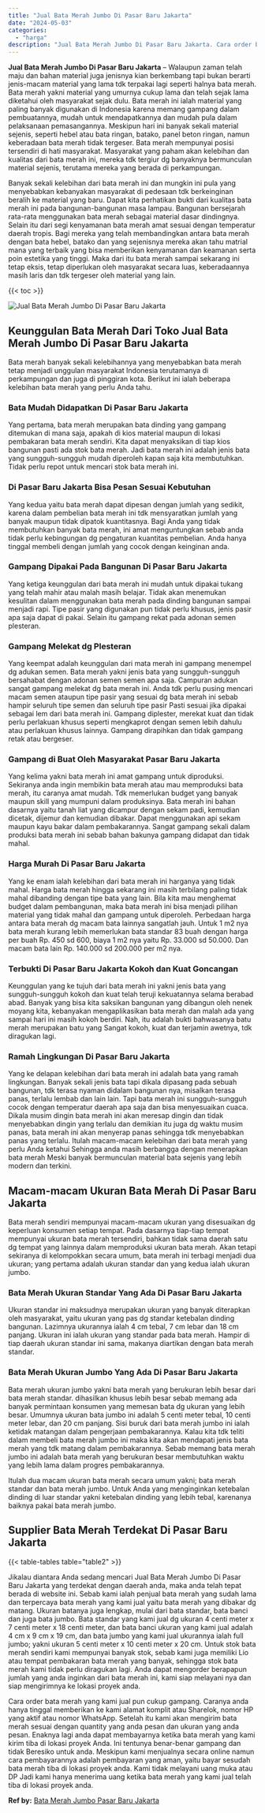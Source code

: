 ```yaml
---
title: "Jual Bata Merah Jumbo Di Pasar Baru Jakarta"
date: "2024-05-03"
categories: 
  - "harga"
description: "Jual Bata Merah Jumbo Di Pasar Baru Jakarta. Cara order bata merah yang kami jual pun cukup gampang. Caranya anda hanya tinggal memberikan ke kami alamat kom..."
---
```


**Jual Bata Merah Jumbo Di Pasar Baru Jakarta** – Walaupun zaman telah maju dan bahan material juga jenisnya kian berkembang tapi bukan berarti jenis-macam material yang lama tdk terpakai lagi seperti halnya bata merah. Bata merah yakni material yang umurnya cukup lama dan telah sejak lama diketahui oleh masyarakat sejak dulu. Bata merah ini ialah material yang paling banyak digunakan di Indonesia karena memang gampang dalam pembuatannya, mudah untuk mendapatkannya dan mudah pula dalam pelaksanaan pemasangannya. Meskipun hari ini banyak sekali material sejenis, seperti hebel atau bata ringan, batako, panel beton ringan, namun keberadaan bata merah tidak tergeser. Bata merah mempunyai posisi tersendiri di hati masyarakat. Masyarakat yang paham akan kelebihan dan kualitas dari bata merah ini, mereka tdk tergiur dg banyaknya bermunculan material sejenis, terutama mereka yang berada di perkampungan.

Banyak sekali kelebihan dari bata merah ini dan mungkin ini pula yang menyebabkan kebanyakan masyarakat di pedesaan tdk berkeinginan beralih ke material yang baru. Dapat kita perhatikan bukti dari kualitas bata merah ini pada bangunan-bangunan masa lampau. Bangunan bersejarah rata-rata menggunakan bata merah sebagai material dasar dindingnya. Selain itu dari segi kenyamanan bata merah amat sesuai dengan temperatur daerah tropis. Bagi mereka yang telah membandingkan antara bata merah dengan bata hebel, batako dan yang sejenisnya mereka akan tahu matrial mana yang terbaik yang bisa memberikan kenyamanan dan keamanan serta poin estetika yang tinggi. Maka dari itu bata merah sampai sekarang ini tetap eksis, tetap diperlukan oleh masyarakat secara luas, keberadaannya masih laris dan tdk tergeser oleh material yang lain.

{{< toc >}}

![Jual Bata Merah Jumbo Di Pasar Baru Jakarta](/images/jual-bata-merah-15.png)

## Keunggulan Bata Merah Dari Toko Jual Bata Merah Jumbo Di Pasar Baru Jakarta

Bata merah banyak sekali kelebihannya yang menyebabkan bata merah tetap menjadi unggulan masyarakat Indonesia terutamanya di perkampungan dan juga di pinggiran kota. Berikut ini ialah beberapa kelebihan bata merah yang perlu Anda tahu.

### Bata Mudah Didapatkan Di Pasar Baru Jakarta

Yang pertama, bata merah merupakan bata dinding yang gampang ditemukan di mana saja, apakah di kios material maupun di lokasi pembakaran bata merah sendiri. Kita dapat menyaksikan di tiap kios bangunan pasti ada stok bata merah. Jadi bata merah ini adalah jenis bata yang sungguh-sungguh mudah diperoleh kapan saja kita membutuhkan. Tidak perlu repot untuk mencari stok bata merah ini.

### Di Pasar Baru Jakarta Bisa Pesan Sesuai Kebutuhan

Yang kedua yaitu bata merah dapat dipesan dengan jumlah yang sedikit, karena dalam pembelian bata merah ini tdk mensyaratkan jumlah yang banyak maupun tidak dipatok kuantitasnya. Bagi Anda yang tidak membutuhkan banyak bata merah, ini amat menguntungkan sebab anda tidak perlu kebingungan dg pengaturan kuantitas pembelian. Anda hanya tinggal membeli dengan jumlah yang cocok dengan keinginan anda.

### Gampang Dipakai Pada Bangunan Di Pasar Baru Jakarta

Yang ketiga keunggulan dari bata merah ini mudah untuk dipakai tukang yang telah mahir atau malah masih belajar. Tidak akan menemukan kesulitan dalam menggunakan bata merah pada dinding bangunan sampai menjadi rapi. Tipe pasir yang digunakan pun tidak perlu khusus, jenis pasir apa saja dapat di pakai. Selain itu gampang rekat pada adonan semen plesteran.

### Gampang Melekat dg Plesteran

Yang keempat adalah keunggulan dari mata merah ini gampang menempel dg adukan semen. Bata merah yakni jenis bata yang sungguh-sungguh bersahabat dengan adonan semen semen apa saja. Campuran adukan sangat gampang melekat dg bata merah ini. Anda tdk perlu pusing mencari macam semen ataupun tipe pasir yang sesuai dg bata merah ini sebab hampir seluruh tipe semen dan seluruh tipe pasir Pasti sesuai jika dipakai sebagai lem dari bata merah ini. Gampang diplester, merekat kuat dan tidak perlu perlakuan khusus seperti mengkaprot dengan semen lebih dahulu atau perlakuan khusus lainnya. Gampang dirapihkan dan tidak gampang retak atau bergeser.

### Gampang di Buat Oleh Masyarakat Pasar Baru Jakarta

Yang kelima yakni bata merah ini amat gampang untuk diproduksi. Sekiranya anda ingin membikin bata merah atau mau memproduksi bata merah, itu caranya amat mudah. Tdk memerlukan budget yang banyak maupun skill yang mumpuni dalam produksinya. Bata merah ini bahan dasarnya yaitu tanah liat yang dicampur dengan sekam padi, kemudian dicetak, dijemur dan kemudian dibakar. Dapat menggunakan api sekam maupun kayu bakar dalam pembakarannya. Sangat gampang sekali dalam produksi bata merah ini sebab bahan bakunya gampang didapat dan tidak mahal.

### Harga Murah Di Pasar Baru Jakarta

Yang ke enam ialah kelebihan dari bata merah ini harganya yang tidak mahal. Harga bata merah hingga sekarang ini masih terbilang paling tidak mahal dibanding dengan tipe bata yang lain. Bila kita mau menghemat budget dalam pembangunan, maka bata merah ini bisa menjadi pilihan material yang tidak mahal dan gampang untuk diperoleh. Perbedaan harga antara bata merah dg macam bata lainnya sangatlah jauh. Untuk 1 m2 nya bata merah kurang lebih memerlukan bata standar 83 buah dengan harga per buah Rp. 450 sd 600, biaya 1 m2 nya yaitu Rp. 33.000 sd 50.000. Dan macam bata lain Rp. 140.000 sd 200.000 per m2 nya.

### Terbukti Di Pasar Baru Jakarta Kokoh dan Kuat Goncangan

Keunggulan yang ke tujuh dari bata merah ini yakni jenis bata yang sungguh-sungguh kokoh dan kuat telah teruji kekuatannya selama berabad abad. Banyak yang bisa kita saksikan bangunan yang dibangun oleh nenek moyang kita, kebanyakan mengaplikasikan bata merah dan malah ada yang sampai hari ini masih kokoh berdiri. Nah, itu adalah bukti bahwasanya batu merah merupakan batu yang Sangat kokoh, kuat dan terjamin awetnya, tdk diragukan lagi.

### Ramah Lingkungan Di Pasar Baru Jakarta

Yang ke delapan kelebihan dari bata merah ini adalah bata yang ramah lingkungan. Banyak sekali jenis bata tapi dikala dipasang pada sebuah bangunan, tdk terasa nyaman didalam bangunan nya, misalkan terasa panas, terlalu lembab dan lain lain. Tapi bata merah ini sungguh-sungguh cocok dengan temperatur daerah apa saja dan bisa menyesuaikan cuaca. Dikala musim dingin bata merah ini akan meresap dingin dan tidak menyebabkan dingin yang terlalu dan demikian itu juga dg waktu musim panas, bata merah ini akan menyerap panas sehingga tdk menyebabkan panas yang terlalu. Itulah macam-macam kelebihan dari bata merah yang perlu Anda ketahui Sehingga anda masih berbangga dengan menerapkan bata merah Meski banyak bermunculan material bata sejenis yang lebih modern dan terkini.

## Macam-macam Ukuran Bata Merah Di Pasar Baru Jakarta

Bata merah sendiri mempunyai macam-macam ukuran yang disesuaikan dg keperluan konsumen setiap tempat. Pada dasarnya tiap-tiap tempat mempunyai ukuran bata merah tersendiri, bahkan tidak sama daerah satu dg tempat yang lainnya dalam memproduksi ukuran bata merah. Akan tetapi sekiranya di kelompokkan secara umum, bata merah ini terbagi menjadi dua ukuran; yang pertama adalah ukuran standar dan yang kedua ialah ukuran jumbo.

### Bata Merah Ukuran Standar Yang Ada Di Pasar Baru Jakarta

Ukuran standar ini maksudnya merupakan ukuran yang banyak diterapkan oleh masyarakat, yaitu ukuran yang pas dg standar ketebalan dinding bangunan. Lazimnya ukurannya ialah 4 cm tebal, 7 cm lebar dan 18 cm panjang. Ukuran ini ialah ukuran yang standar pada bata merah. Hampir di tiap daerah ukuran standar ini sama, makanya diartikan dengan bata merah standar.

### Bata Merah Ukuran Jumbo Yang Ada Di Pasar Baru Jakarta

Bata merah ukuran jumbo yakni bata merah yang berukuran lebih besar dari bata merah standar. dihasilkan khusus lebih besar sebab memang ada banyak permintaan konsumen yang memesan bata dg ukuran yang lebih besar. Umumnya ukuran bata jumbo ini adalah 5 centi meter tebal, 10 centi meter lebar, dan 20 cm panjang. Sisi buruk dari bata merah jumbo ini ialah ketidak matangan dalam pengerjaan pembakarannya. Kalau kita tdk teliti dalam membeli bata merah jumbo ini maka kita akan mendapati jenis bata merah yang tdk matang dalam pembakarannya. Sebab memang bata merah jumbo ini adalah bata merah yang berukuran besar membutuhkan waktu yang lebih lama dalam progres pembakarannya.

Itulah dua macam ukuran bata merah secara umum yakni; bata merah standar dan bata merah jumbo. Untuk Anda yang menginginkan ketebalan dinding di luar standar yakni ketebalan dinding yang lebih tebal, karenanya baiknya pakai bata merah jumbo.

## Supplier Bata Merah Terdekat Di Pasar Baru Jakarta

{{< table-tables table="table2" >}}

Jikalau diantara Anda sedang mencari Jual Bata Merah Jumbo Di Pasar Baru Jakarta yang terdekat dengan daerah anda, maka anda telah tepat berada di website ini. Sebab kami ialah penjual bata merah yang sudah lama dan terpercaya bata merah yang kami jual yaitu bata merah yang dibakar dg matang. Ukuran batanya juga lengkap, mulai dari bata standar, bata banci dan juga bata jumbo. Bata standar yang kami jual dg ukuran 4 centi meter x 7 centi meter x 18 centi meter, dan bata banci ukuran yang kami jual adalah 4 cm x 9 cm x 19 cm, dan bata jumbo yang kami jual ukurannya ialah full jumbo; yakni ukuran 5 centi meter x 10 centi meter x 20 cm. Untuk stok bata merah sendiri kami mempunyai banyak stok, sebab kami juga memiliki Lio atau tempat pembakaran bata merah yang banyak, sehingga stok bata merah kami tidak perlu diragukan lagi. Anda dapat mengorder berapapun jumlah yang anda inginkan dari bata merah ini, kami siap melayani nya dan siap mengirimnya ke lokasi proyek anda.

Cara order bata merah yang kami jual pun cukup gampang. Caranya anda hanya tinggal memberikan ke kami alamat komplit atau Sharelok, nomor HP yang aktif atau nomor WhatsApp. Setelah itu kami akan mengirim bata merah sesuai dengan quantity yang anda pesan dan ukuran yang anda pesan. Enaknya lagi anda dapat membayarnya ketika bata merah yang kami kirim tiba di lokasi proyek Anda. Ini tentunya benar-benar gampang dan tidak Beresiko untuk anda. Meskipun kami menjualnya secara online namun cara pembayarannya adalah pembayaran yang aman, yaitu bayar sesudah bata merah tiba di lokasi proyek anda. Kami tidak melayani uang muka atau DP Jadi kami hanya menerima uang ketika bata merah yang kami jual telah tiba di lokasi proyek anda.

**Ref by:** [Bata Merah Jumbo Pasar Baru Jakarta](https://id.wikipedia.org/wiki/Bata)
